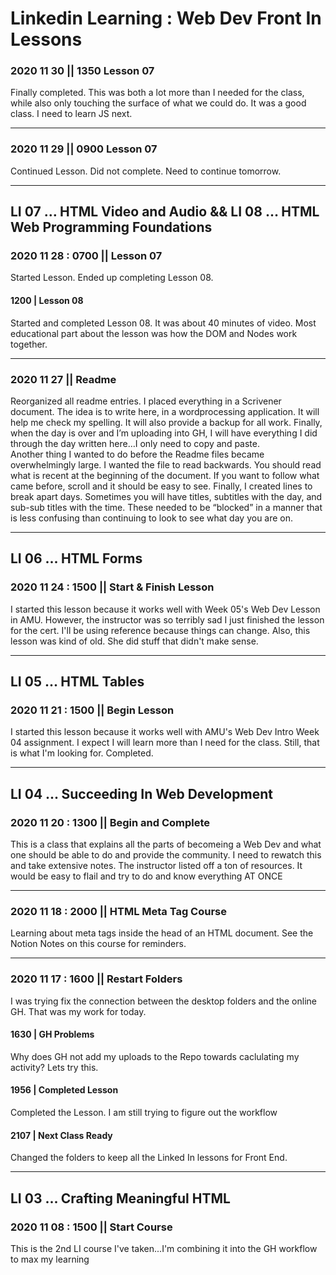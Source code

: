 # Linkedin Learning : Web Dev Front In Lessons


### 2020 11 30 || 1350 Lesson 07
Finally completed.  This was both a lot more than I needed for the class, while also only touching the surface of what we could do.  It was a good class.  I need to learn JS next.  

-----------------------------------------------------------------------------

### 2020 11 29 || 0900 Lesson 07
Continued Lesson.  Did not complete.  Need to continue tomorrow.  

-----------------------------------------------------------------------------

## LI 07 … HTML Video and Audio && LI 08 … HTML Web Programming Foundations

### 2020 11 28 : 0700 || Lesson 07 
Started Lesson.  Ended up completing Lesson 08.
#### 1200 | Lesson 08
Started and completed Lesson 08.  It was about 40 minutes of video.  Most educational part about the lesson was how the DOM and Nodes work together.

-----------------------------------------------------------------------------

### 2020 11 27 || Readme
Reorganized all readme entries.  I placed everything in a Scrivener document.  The idea is to write here, in a wordprocessing application.  It will help me check my spelling.  It will also provide a backup for all work.  Finally, when the day is over and I’m uploading into GH, I will have everything I did through the day written here…I only need to copy and paste.  
Another thing I wanted to do before the Readme files became overwhelmingly large.  I wanted the file to read backwards.  You should read what is recent at the beginning of the document.  If you want to follow what came before, scroll and it should be easy to see.  Finally, I created lines to break apart days.  Sometimes you will have titles, subtitles with the day, and sub-sub titles with the time.  These needed to be “blocked” in a manner that is less confusing than continuing to look to see what day you are on.  

-----------------------------------------------------------------------------

## LI 06 ... HTML Forms

### 2020 11 24 : 1500 || Start & Finish Lesson
I started this lesson because it works well with Week 05's Web Dev Lesson in AMU.  However, the instructor was so terribly sad I just finished the lesson for the cert.  I'll be using reference because things can change.  Also, this lesson was kind of old.  She did stuff that didn't make sense. 

-----------------------------------------------------------------------------

## LI 05 ... HTML Tables

### 2020 11 21 : 1500 || Begin Lesson
I started this lesson because it works well with AMU's Web Dev Intro Week 04 assignment.  I expect I will learn more than I need for the class.  Still, that is what I'm looking for.  Completed.

-----------------------------------------------------------------------------

## LI 04 ... Succeeding In Web Development

### 2020 11 20 : 1300 || Begin and Complete
This is a class that explains all the parts of becomeing a Web Dev and what one should be able to do and provide the community.  I need to rewatch this and take extensive notes.  The instructor listed off a ton of resources.  It would be easy to flail and try to do and know everything AT ONCE

-----------------------------------------------------------------------------

### 2020 11 18 : 2000 || HTML Meta Tag Course
Learning about meta tags inside the head of an HTML document.  See the Notion Notes on this course for reminders. 

-----------------------------------------------------------------------------

### 2020 11 17 : 1600 || Restart Folders
I was trying fix the connection between the desktop folders and the online GH.  That was my work for today.

#### 1630 | GH Problems
Why does GH not add my uploads to the Repo towards caclulating my activity?  Lets try this.  
#### 1956 | Completed Lesson
Completed the Lesson.  I am still trying to figure out the workflow
#### 2107 | Next Class Ready
Changed the folders to keep all the Linked In lessons for Front End.

-----------------------------------------------------------------------------

## LI 03 ... Crafting Meaningful HTML

### 2020 11 08 : 1500 || Start Course
This is the 2nd LI course I've taken...I'm combining it into the GH workflow to max my learning
